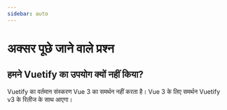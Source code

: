 ```yaml
---
sidebar: auto
---
```


# अक्सर पूछे जाने वाले प्रश्न

## हमने Vuetify का उपयोग क्यों नहीं किया?

Vuetify का वर्तमान संस्करण Vue 3 का समर्थन नहीं करता है। Vue 3 के लिए समर्थन Vuetify v3 के रिलीज के साथ आएगा।